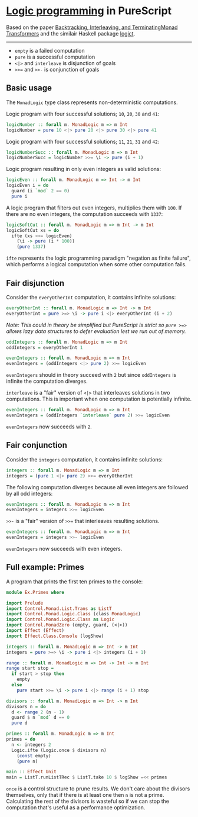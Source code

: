 [lp]: https://en.wikipedia.org/wiki/Logic_programming
[LogicT.pdf]: http://okmij.org/ftp/papers/LogicT.pdf
[logict]: https://hackage.haskell.org/package/logict

# [Logic programming][lp] in PureScript
Based on the paper [Backtracking, Interleaving, and TerminatingMonad Transformers][LogicT.pdf] and the similair Haskell package [logict].

---

- `empty` is a failed computation
- `pure` is a successful computation
- `<|>` and `interleave` is disjunction of goals
- `>>=` and `>>-` is conjunction of goals

## Basic usage
The `MonadLogic` type class represents non-deterministic computations.

Logic program with four successful solutions; `10`, `20`, `30` and `41`:
```purescript
logicNumber :: forall m. MonadLogic m => m Int
logicNumber = pure 10 <|> pure 20 <|> pure 30 <|> pure 41
```

Logic program with four successful solutions; `11`, `21`, `31` and `42`:
```purescript
logicNumberSucc :: forall m. MonadLogic m => m Int
logicNumberSucc = logicNumber >>= \i -> pure (i + 1)
```

Logic program resulting in only even integers as valid solutions:
```purescript
logicEven :: forall m. MonadLogic m => Int -> m Int
logicEven i = do
  guard (i `mod` 2 == 0)
  pure i
```

A logic program that filters out even integers, multiplies them with `100`. If there are no even integers, the computation succeeds with `1337`:
```purescript
logicSoftCut :: forall m. MonadLogic m => m Int -> m Int
logicSoftCut xs = do
  ifte (xs >>= logicEven)
    (\i -> pure (i * 100))
    (pure 1337)
```
`ifte` represents the logic programming paradigm "negation as finite failure", which performs a logical computation when some other computation fails.

## Fair disjunction
Consider the `everyOtherInt` computation, it contains infinite solutions:
```purescript
everyOtherInt :: forall m. MonadLogic m => Int -> m Int
everyOtherInt = pure >=> \i -> pure i <|> everyOtherInt (i + 2)
```
*Note: This could in theory be simplified but PureScript is strict so `pure >=>` allows lazy data structures to defer evaluation lest we run out of memory.*

```purescript
oddIntegers :: forall m. MonadLogic m => m Int
oddIntegers = everyOtherInt 1

evenIntegers :: forall m. MonadLogic m => m Int
evenIntegers = (oddIntegers <|> pure 2) >>= logicEven
```
`evenIntegers` should in theory succeed with `2` but since `oddIntegers` is infinite the computation diverges.

`interleave` is a "fair" version of `<|>` that interleaves solutions in two computations. This is important when one computation is potentially infinite.

```purescript
evenIntegers :: forall m. MonadLogic m => m Int
evenIntegers = (oddIntegers `interleave` pure 2) >>= logicEven
```
`evenIntegers` now succeeds with `2`.

## Fair conjunction
Consider the `integers` computation, it contains infinite solutions:
```purescript
integers :: forall m. MonadLogic m => m Int
integers = (pure 1 <|> pure 2) >>= everyOtherInt
```
The following computation diverges because all even integers are followed by all odd integers:
```purescript
evenIntegers :: forall m. MonadLogic m => m Int
evenIntegers = integers >>= logicEven
```

`>>-` is a "fair" version of `>>=` that interleaves resulting solutions.
```purescript
evenIntegers :: forall m. MonadLogic m => m Int
evenIntegers = integers >>- logicEven
```
`evenIntegers` now succeeds with even integers.

## Full example: Primes
A program that prints the first ten primes to the console:
```purescript
module Ex.Primes where

import Prelude
import Control.Monad.List.Trans as ListT
import Control.Monad.Logic.Class (class MonadLogic)
import Control.Monad.Logic.Class as Logic
import Control.MonadZero (empty, guard, (<|>))
import Effect (Effect)
import Effect.Class.Console (logShow)

integers :: forall m. MonadLogic m => Int -> m Int
integers = pure >=> \i -> pure i <|> integers (i + 1)

range :: forall m. MonadLogic m => Int -> Int -> m Int
range start stop =
  if start > stop then
    empty
  else
    pure start >>= \i -> pure i <|> range (i + 1) stop

divisors :: forall m. MonadLogic m => Int -> m Int
divisors n = do
  d <- range 2 (n - 1)
  guard $ n `mod` d == 0
  pure d

primes :: forall m. MonadLogic m => m Int
primes = do
  n <- integers 2
  Logic.ifte (Logic.once $ divisors n)
    (const empty)
    (pure n)

main :: Effect Unit
main = ListT.runListTRec $ ListT.take 10 $ logShow =<< primes
```
`once` is a control structure to prune results. We don't care about the divisors themselves, only that if there is at least one then `n` is not a prime. Calculating the rest of the divisors is wasteful so if we can stop the computation that's useful as a performance optimization.
